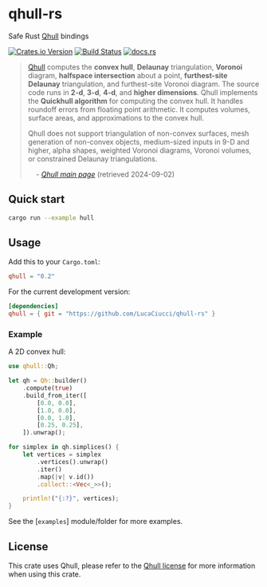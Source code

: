 # qhull-rs
Safe Rust [Qhull](http://www.qhull.org/) bindings

[![Crates.io Version](https://img.shields.io/crates/v/qhull)](https://crates.io/crates/qhull)
[![Build Status](https://img.shields.io/github/actions/workflow/status/LucaCiucci/qhull-rs/rust.yml)](https://github.com/LucaCiucci/qhull-rs/actions)
[![docs.rs](https://img.shields.io/docsrs/qhull)](https://docs.rs/qhull)



> [Qhull](http://www.qhull.org/) computes the **convex hull**, **Delaunay** triangulation, **Voronoi** diagram, **halfspace intersection** about a point, **furthest-site Delaunay** triangulation, and furthest-site Voronoi diagram. The source code runs in **2-d**, **3-d**, **4-d**, and **higher dimensions**. Qhull implements the **Quickhull algorithm** for computing the convex hull. It handles roundoff errors from floating point arithmetic. It computes volumes, surface areas, and approximations to the convex hull.
> 
> Qhull does not support triangulation of non-convex surfaces, mesh generation of non-convex objects, medium-sized inputs in 9-D and higher, alpha shapes, weighted Voronoi diagrams, Voronoi volumes, or constrained Delaunay triangulations.
>
> &nbsp;&nbsp;&nbsp;&nbsp;\- [_Qhull main page_](http://www.qhull.org/) (retrieved<!--accessed?--> 2024-09-02)

## Quick start

```sh
cargo run --example hull
```

## Usage

Add this to your `Cargo.toml`:

```toml
qhull = "0.2"
```

For the current development version:
```toml
[dependencies]
qhull = { git = "https://github.com/LucaCiucci/qhull-rs" }
```

### Example

A 2D convex hull:
```rust
use qhull::Qh;

let qh = Qh::builder()
    .compute(true)
    .build_from_iter([
        [0.0, 0.0],
        [1.0, 0.0],
        [0.0, 1.0],
        [0.25, 0.25],
    ]).unwrap();

for simplex in qh.simplices() {
    let vertices = simplex
        .vertices().unwrap()
        .iter()
        .map(|v| v.id())
        .collect::<Vec<_>>();

    println!("{:?}", vertices);
}
```

See the [`examples`] module/folder for more examples.

## License

This crate uses Qhull, please refer to the [Qhull license](http://www.qhull.org/COPYING.txt) for more information when using this crate.